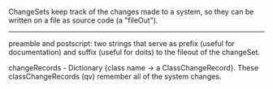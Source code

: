 ChangeSets keep track of the changes made to a system, so they can be written on a file as source code (a "fileOut"). 

---
preamble and postscript:  two strings that serve as prefix (useful for documentation) and suffix (useful for doits) to the fileout of the changeSet.


changeRecords -  Dictionary {class name -> a ClassChangeRecord}.
These classChangeRecords (qv) remember all of the system changes.